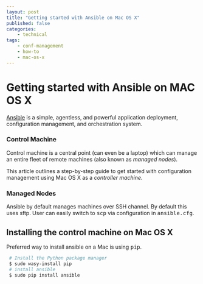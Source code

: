 ```yaml
---
layout: post
title: "Getting started with Ansible on Mac OS X"
published: false
categories:
    - technical
tags:
    - conf-management
    - how-to
    - mac-os-x
---
```

# Getting started with Ansible on MAC OS X

[Ansible][2a8cc890] is a simple, agentless, and powerful application deployment, configuration management, and orchestration system.

### Control Machine
Control machine is a central point (can even be a laptop) which can manage an entire fleet of remote machines (also known as *managed nodes*).

This article outlines a step-by-step guide to get started with configuration management using Mac OS X as a *controller machine*.

### Managed Nodes
Ansible by default manages machines over SSH channel.  By default this uses sftp.  User can easily switch to <kbd>scp</kbd> via configuration in <kbd>ansible.cfg</kbd>.

## Installing the control machine on Mac OS X
Preferred way to install ansible on a Mac is using <kbd>pip</kbd>.

   ```bash
    # Install the Python package manager
    $ sudo wasy-install pip
    # install ansible
    $ sudo pip install ansible
    
   ```
  [2a8cc890]: http://www.ansible.com/ "What is Ansible"
